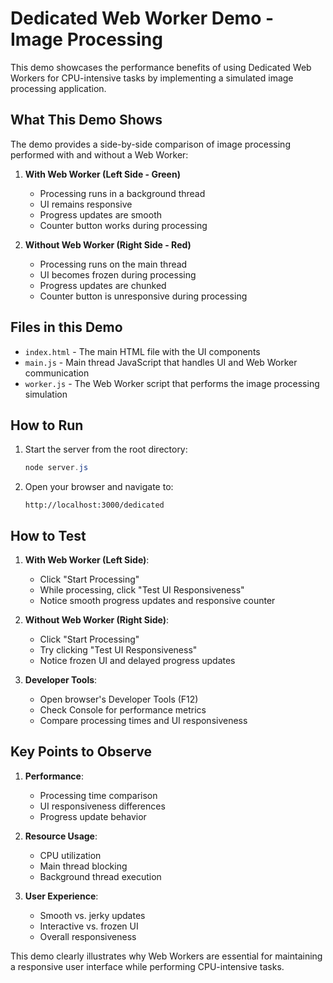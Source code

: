 # Dedicated Web Worker Demo - Image Processing

This demo showcases the performance benefits of using Dedicated Web Workers for CPU-intensive tasks by implementing a simulated image processing application.

## What This Demo Shows

The demo provides a side-by-side comparison of image processing performed with and without a Web Worker:

1. **With Web Worker (Left Side - Green)**
   - Processing runs in a background thread
   - UI remains responsive
   - Progress updates are smooth
   - Counter button works during processing

2. **Without Web Worker (Right Side - Red)**
   - Processing runs on the main thread
   - UI becomes frozen during processing
   - Progress updates are chunked
   - Counter button is unresponsive during processing

## Files in this Demo

- `index.html` - The main HTML file with the UI components
- `main.js` - Main thread JavaScript that handles UI and Web Worker communication
- `worker.js` - The Web Worker script that performs the image processing simulation

## How to Run

1. Start the server from the root directory:
   ```powershell
   node server.js
   ```

2. Open your browser and navigate to:
   ```
   http://localhost:3000/dedicated
   ```

## How to Test

1. **With Web Worker (Left Side)**:
   - Click "Start Processing"
   - While processing, click "Test UI Responsiveness"
   - Notice smooth progress updates and responsive counter

2. **Without Web Worker (Right Side)**:
   - Click "Start Processing"
   - Try clicking "Test UI Responsiveness"
   - Notice frozen UI and delayed progress updates

3. **Developer Tools**:
   - Open browser's Developer Tools (F12)
   - Check Console for performance metrics
   - Compare processing times and UI responsiveness

## Key Points to Observe

1. **Performance**:
   - Processing time comparison
   - UI responsiveness differences
   - Progress update behavior

2. **Resource Usage**:
   - CPU utilization
   - Main thread blocking
   - Background thread execution

3. **User Experience**:
   - Smooth vs. jerky updates
   - Interactive vs. frozen UI
   - Overall responsiveness

This demo clearly illustrates why Web Workers are essential for maintaining a responsive user interface while performing CPU-intensive tasks.
